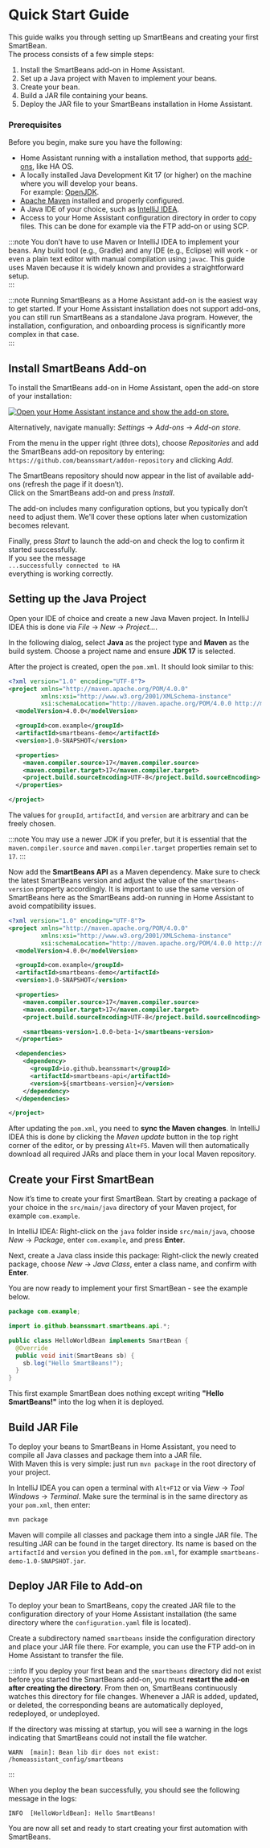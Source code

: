 # Quick Start Guide

This guide walks you through setting up SmartBeans and creating your first SmartBean.  
The process consists of a few simple steps:

1. Install the SmartBeans add-on in Home Assistant.  
2. Set up a Java project with Maven to implement your beans.
3. Create your bean.
4. Build a JAR file containing your beans.  
5. Deploy the JAR file to your SmartBeans installation in Home Assistant.  

### Prerequisites

Before you begin, make sure you have the following:

- Home Assistant running with a installation method, that supports [add-ons](https://www.home-assistant.io/addons), like HA OS.
- A locally installed Java Development Kit 17 (or higher) on the machine where you will develop your beans.  
  For example: [OpenJDK](https://openjdk.org/projects/jdk/17/).  
- [Apache Maven](https://maven.apache.org/) installed and properly configured.  
- A Java IDE of your choice, such as [IntelliJ IDEA](https://www.jetbrains.com/idea/).  
- Access to your Home Assistant configuration directory in order to copy files. This can be done for example via the FTP
  add-on or using SCP.  

:::note
You don’t have to use Maven or IntelliJ IDEA to implement your beans. Any build tool (e.g., Gradle) and any IDE
(e.g., Eclipse) will work - or even a plain text editor with manual compilation using `javac`. This guide uses Maven
because it is widely known and provides a straightforward setup.  
:::

:::note
Running SmartBeans as a Home Assistant add-on is the easiest way to get started. If your Home Assistant installation 
does not support add-ons, you can still run SmartBeans as a standalone Java program. However, the installation, 
configuration, and onboarding process is significantly more complex in that case.  
:::

## Install SmartBeans Add-on

To install the SmartBeans add-on in Home Assistant, open the add-on store of your installation:

[![Open your Home Assistant instance and show the add-on store.](https://my.home-assistant.io/badges/supervisor_store.svg)](https://my.home-assistant.io/redirect/supervisor_store/)

Alternatively, navigate manually: _Settings_ → _Add-ons_ → _Add-on store_.

From the menu in the upper right (three dots), choose _Repositories_ and add the SmartBeans add-on repository by entering:  
`https://github.com/beanssmart/addon-repository` and clicking _Add_.

The SmartBeans repository should now appear in the list of available add-ons (refresh the page if it doesn’t).  
Click on the SmartBeans add-on and press _Install_.

The add-on includes many configuration options, but you typically don’t need to adjust them. We'll cover these options
later when customization becomes relevant.

Finally, press _Start_ to launch the add-on and check the log to confirm it started successfully.  
If you see the message  
`...successfully connected to HA`  
everything is working correctly.

## Setting up the Java Project

Open your IDE of choice and create a new Java Maven project. In IntelliJ IDEA this is done via _File_ → _New_ → _Project..._.

In the following dialog, select **Java** as the project type and **Maven** as the build system. Choose a project name and ensure **JDK 17** is selected.

After the project is created, open the `pom.xml`. It should look similar to this:

````xml
<?xml version="1.0" encoding="UTF-8"?>
<project xmlns="http://maven.apache.org/POM/4.0.0"
         xmlns:xsi="http://www.w3.org/2001/XMLSchema-instance"
         xsi:schemaLocation="http://maven.apache.org/POM/4.0.0 http://maven.apache.org/xsd/maven-4.0.0.xsd">
  <modelVersion>4.0.0</modelVersion>

  <groupId>com.example</groupId>
  <artifactId>smartbeans-demo</artifactId>
  <version>1.0-SNAPSHOT</version>

  <properties>
    <maven.compiler.source>17</maven.compiler.source>
    <maven.compiler.target>17</maven.compiler.target>
    <project.build.sourceEncoding>UTF-8</project.build.sourceEncoding>
  </properties>

</project>
````

The values for `groupId`, `artifactId`, and `version` are arbitrary and can be freely chosen.

:::note
You may use a newer JDK if you prefer, but it is essential that the `maven.compiler.source` and `maven.compiler.target` 
properties remain set to `17`.
:::

Now add the **SmartBeans API** as a Maven dependency. Make sure to check the latest SmartBeans version and adjust the 
value of the `smartbeans-version` property accordingly. It is important to use the same version of SmartBeans here as 
the SmartBeans add-on running in Home Assistant to avoid compatibility issues.

````xml
<?xml version="1.0" encoding="UTF-8"?>
<project xmlns="http://maven.apache.org/POM/4.0.0"
         xmlns:xsi="http://www.w3.org/2001/XMLSchema-instance"
         xsi:schemaLocation="http://maven.apache.org/POM/4.0.0 http://maven.apache.org/xsd/maven-4.0.0.xsd">
  <modelVersion>4.0.0</modelVersion>

  <groupId>com.example</groupId>
  <artifactId>smartbeans-demo</artifactId>
  <version>1.0-SNAPSHOT</version>

  <properties>
    <maven.compiler.source>17</maven.compiler.source>
    <maven.compiler.target>17</maven.compiler.target>
    <project.build.sourceEncoding>UTF-8</project.build.sourceEncoding>

    <smartbeans-version>1.0.0-beta-1</smartbeans-version>
  </properties>

  <dependencies>
    <dependency>
      <groupId>io.github.beanssmart</groupId>
      <artifactId>smartbeans-api</artifactId>
      <version>${smartbeans-version}</version>
    </dependency>
  </dependencies>

</project>
````

After updating the `pom.xml`, you need to **sync the Maven changes**. In IntelliJ IDEA this is done by clicking the
_Maven update_ button in the top right corner of the editor, or by pressing `Alt+F5`. Maven will then automatically 
download all required JARs and place them in your local Maven repository.

## Create your First SmartBean

Now it’s time to create your first SmartBean. Start by creating a package of your choice in the `src/main/java` directory
of your Maven project, for example `com.example`.

In IntelliJ IDEA: Right-click on the `java` folder inside `src/main/java`, choose _New_ → _Package_, enter `com.example`, 
and press **Enter**.

Next, create a Java class inside this package: Right-click the newly created package, choose _New_ → _Java Class_, enter
a class name, and confirm with **Enter**.  

You are now ready to implement your first SmartBean - see the example below.

````java
package com.example;

import io.github.beanssmart.smartbeans.api.*;

public class HelloWorldBean implements SmartBean {
  @Override
  public void init(SmartBeans sb) {
    sb.log("Hello SmartBeans!");
  }
}
````
This first example SmartBean does nothing except writing **"Hello SmartBeans!"** into the log when it is deployed.  

## Build JAR File

To deploy your beans to SmartBeans in Home Assistant, you need to compile all Java classes and package them into a JAR file.  
With Maven this is very simple: just run `mvn package` in the root directory of your project.

In IntelliJ IDEA you can open a terminal with `Alt+F12` or via _View_ → _Tool Windows_ → _Terminal_. Make sure the 
terminal is in the same directory as your `pom.xml`, then enter:

````bash
mvn package
````

Maven will compile all classes and package them into a single JAR file. The resulting JAR can be found in the target
directory. Its name is based on the `artifactId` and `version` you defined in the `pom.xml`, for example 
`smartbeans-demo-1.0-SNAPSHOT.jar`.

## Deploy JAR File to Add-on

To deploy your bean to SmartBeans, copy the created JAR file to the configuration directory of your Home Assistant 
installation (the same directory where the `configuration.yaml` file is located).  

Create a subdirectory named `smartbeans` inside the configuration directory and place your JAR file there. For example,
you can use the FTP add-on in Home Assistant to transfer the file.

:::info
If you deploy your first bean and the `smartbeans` directory did not exist before you started the SmartBeans add-on, 
you must **restart the add-on after creating the directory**. From then on, SmartBeans continuously watches this 
directory for file changes. Whenever a JAR is added, updated, or deleted, the corresponding beans are automatically 
deployed, redeployed, or undeployed.  

If the directory was missing at startup, you will see a warning in the logs indicating that SmartBeans could not install 
the file watcher.
````
WARN  [main]: Bean lib dir does not exist: /homeassistant_config/smartbeans
````
:::

When you deploy the bean successfully, you should see the following message in the logs:
````
INFO  [HelloWorldBean]: Hello SmartBeans!
````

You are now all set and ready to start creating your first automation with SmartBeans.

